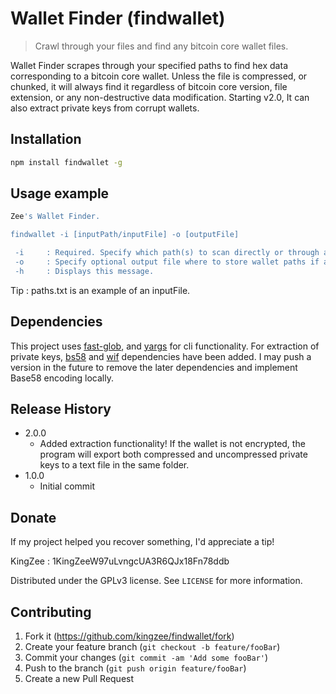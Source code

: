 # Wallet Finder (findwallet)
> Crawl through your files and find any bitcoin core wallet files.

Wallet Finder scrapes through your specified paths to find hex data corresponding to a bitcoin core wallet.
Unless the file is compressed, or chunked, it will always find it regardless of bitcoin core version, file extension, or any non-destructive data modification.
Starting v2.0, It can also extract private keys from corrupt wallets.

## Installation

```sh
npm install findwallet -g
```

## Usage example

```sh
Zee's Wallet Finder.

findwallet -i [inputPath/inputFile] -o [outputFile]

 -i     : Required. Specify which path(s) to scan directly or through a newline separated file.
 -o     : Specify optional output file where to store wallet paths if any exist.
 -h     : Displays this message.
```
Tip : paths.txt is an example of an inputFile.

## Dependencies

This project uses [fast-glob](https://github.com/mrmlnc/fast-glob), and [yargs](https://github.com/yargs/yargs/) for cli functionality.
For extraction of private keys, [bs58](https://github.com/cryptocoinjs/bs58) and [wif](https://github.com/bitcoinjs/wif) dependencies have been added.
I may push a version in the future to remove the later dependencies and implement Base58 encoding locally. 

## Release History

* 2.0.0
    * Added extraction functionality! If the wallet is not encrypted, the program will export both compressed and uncompressed private keys to a text file in the same folder.
* 1.0.0
    * Initial commit
    
## Donate

If my project helped you recover something, I'd appreciate a tip!

KingZee : 1KingZeeW97uLvngcUA3R6QJx18Fn78ddb

Distributed under the GPLv3 license. See ``LICENSE`` for more information.

## Contributing

1. Fork it (<https://github.com/kingzee/findwallet/fork>)
2. Create your feature branch (`git checkout -b feature/fooBar`)
3. Commit your changes (`git commit -am 'Add some fooBar'`)
4. Push to the branch (`git push origin feature/fooBar`)
5. Create a new Pull Request
